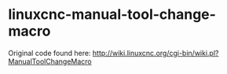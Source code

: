# linuxcnc-manual-tool-change-macro
Original code found here: http://wiki.linuxcnc.org/cgi-bin/wiki.pl?ManualToolChangeMacro
